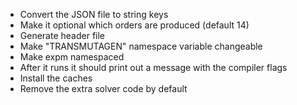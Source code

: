 - Convert the JSON file to string keys
- Make it optional which orders are produced (default 14)
- Generate header file
- Make "TRANSMUTAGEN" namespace variable changeable
- Make expm namespaced
- After it runs it should print out a message with the compiler flags
- Install the caches
- Remove the extra solver code by default
